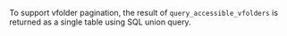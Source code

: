 To support vfolder pagination, the result of `query_accessible_vfolders` is returned as a single table using SQL union query.
